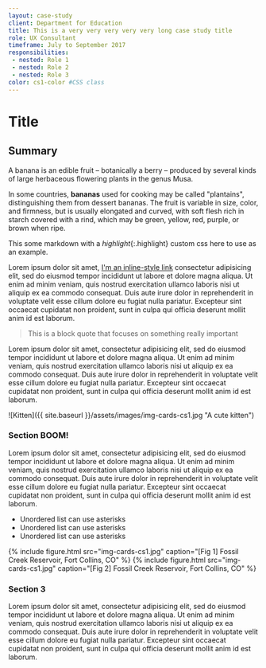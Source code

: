 ```yaml
---
layout: case-study
client: Department for Education
title: This is a very very very very very long case study title
role: UX Consultant
timeframe: July to September 2017
responsibilities:
 - nested: Role 1
 - nested: Role 2
 - nested: Role 3
color: cs1-color #CSS class
---
```


# Title

## Summary

A banana is an edible fruit – botanically a berry – produced by several kinds
of large herbaceous flowering plants in the genus Musa.

In some countries, **bananas** used for cooking may be called "plantains",
distinguishing them from dessert bananas. The fruit is variable in size, color,
and firmness, but is usually elongated and curved, with soft flesh rich in
starch covered with a rind, which may be green, yellow, red, purple, or brown
when ripe.

This some markdown with a *highlight*{:.highlight} custom css here to use as an example.

Lorem ipsum dolor sit amet, [I'm an inline-style link](index.html) consectetur adipisicing elit, sed do eiusmod tempor incididunt ut labore et dolore magna aliqua. Ut enim ad minim veniam, quis nostrud exercitation ullamco laboris nisi ut aliquip ex ea commodo consequat. Duis aute irure dolor in reprehenderit in voluptate velit esse cillum dolore eu fugiat nulla pariatur. Excepteur sint occaecat cupidatat non proident, sunt in culpa qui officia deserunt mollit anim id est laborum.

> This is a block quote that focuses on something really important

Lorem ipsum dolor sit amet, consectetur adipisicing elit, sed do eiusmod tempor incididunt ut labore et dolore magna aliqua. Ut enim ad minim veniam, quis nostrud exercitation ullamco laboris nisi ut aliquip ex ea commodo consequat. Duis aute irure dolor in reprehenderit in voluptate velit esse cillum dolore eu fugiat nulla pariatur. Excepteur sint occaecat cupidatat non proident, sunt in culpa qui officia deserunt mollit anim id est laborum.

![Kitten]({{ site.baseurl }}/assets/images/img-cards-cs1.jpg "A cute kitten")

### Section BOOM!

Lorem ipsum dolor sit amet, consectetur adipisicing elit, sed do eiusmod tempor incididunt ut labore et dolore magna aliqua. Ut enim ad minim veniam, quis nostrud exercitation ullamco laboris nisi ut aliquip ex ea commodo consequat. Duis aute irure dolor in reprehenderit in voluptate velit esse cillum dolore eu fugiat nulla pariatur. Excepteur sint occaecat cupidatat non proident, sunt in culpa qui officia deserunt mollit anim id est laborum.

* Unordered list can use asterisks
* Unordered list can use asterisks
* Unordered list can use asterisks

{%
    include figure.html
    src="img-cards-cs1.jpg"
    caption="[Fig 1] Fossil Creek Reservoir, Fort Collins, CO"
%}
{%
    include figure.html
    src="img-cards-cs1.jpg"
    caption="[Fig 2] Fossil Creek Reservoir, Fort Collins, CO"
%}

### Section 3

Lorem ipsum dolor sit amet, consectetur adipisicing elit, sed do eiusmod tempor incididunt ut labore et dolore magna aliqua. Ut enim ad minim veniam, quis nostrud exercitation ullamco laboris nisi ut aliquip ex ea commodo consequat. Duis aute irure dolor in reprehenderit in voluptate velit esse cillum dolore eu fugiat nulla pariatur. Excepteur sint occaecat cupidatat non proident, sunt in culpa qui officia deserunt mollit anim id est laborum.
